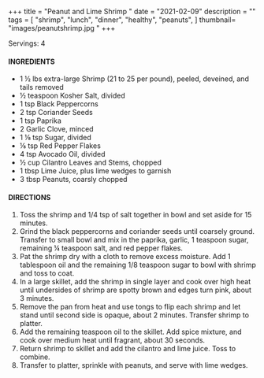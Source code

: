 +++
title = "Peanut and Lime Shrimp "
date = "2021-02-09"
description = ""
tags = [
    "shrimp",
    "lunch",
    "dinner",
    "healthy",
    "peanuts",
]
thumbnail= "images/peanutshrimp.jpg
"
+++

Servings: 4 <!--more-->

#### INGREDIENTS 

* 1 ½ lbs extra-large Shrimp (21 to 25 per pound), peeled, deveined, and tails removed
* ½ teaspoon Kosher Salt, divided
* 1 tsp Black Peppercorns
* 2 tsp Coriander Seeds
* 1 tsp Paprika
* 2 Garlic Clove, minced
* 1 ⅛ tsp Sugar, divided
* ⅛ tsp Red Pepper Flakes
* 4 tsp Avocado Oil, divided
* ½ cup Cilantro Leaves and Stems, chopped
* 1 tbsp Lime Juice, plus lime wedges to garnish
* 3 tbsp Peanuts, coarsly chopped

#### DIRECTIONS 

1. Toss the shrimp and 1/4 tsp of salt together in bowl and set aside for 15 minutes. 
2. Grind the black peppercorns and coriander seeds until coarsely ground. Transfer to small bowl and mix in the paprika, garlic, 1 teaspoon sugar, remaining ¼ teaspoon salt, and red pepper flakes. 
3. Pat the shrimp dry with a cloth to remove excess moisture. Add 1 tablespoon oil and the remaining 1/8 teaspoon sugar to bowl with shrimp and toss to coat. 
4. In a large skillet, add the shrimp in single layer and cook over high heat until undersides of shrimp are spotty brown and edges turn pink, about 3 minutes. 
5. Remove the pan from heat and use tongs to flip each shrimp and let stand until second side is opaque, about 2 minutes. Transfer shrimp to platter. 
6. Add the remaining teaspoon oil to the skillet. Add spice mixture, and cook over medium heat until fragrant, about 30 seconds. 
7. Return shrimp to skillet and add the cilantro and lime juice. Toss to combine. 
8. Transfer to platter, sprinkle with peanuts, and serve with lime wedges. 
